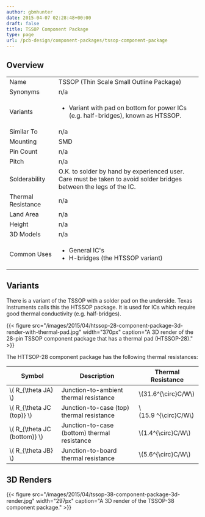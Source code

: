 ```yaml
---
author: gbmhunter
date: 2015-04-07 02:28:48+00:00
draft: false
title: TSSOP Component Package
type: page
url: /pcb-design/component-packages/tssop-component-package
---
```


## Overview

<table><tbody ><tr >
<td >Name
</td>
<td >TSSOP (Thin Scale Small Outline Package)
</td></tr><tr >
<td >Synonyms
</td>
<td >n/a
</td></tr><tr >
<td >Variants
</td>
<td >
    <ul>
        <li>Variant with pad on bottom for power ICs (e.g. half-bridges), known as HTSSOP.</li>
    </ul>
</td>
</tr><tr >
<td >Similar To
</td>
<td >n/a
</td></tr><tr >
<td >Mounting
</td>
<td >SMD
</td></tr><tr >
<td >Pin Count
</td>
<td >n/a
</td></tr><tr >
<td >Pitch
</td>
<td >n/a
</td></tr><tr >
<td >Solderability
</td>
<td >O.K. to solder by hand by experienced user. Care must be taken to avoid solder bridges between the legs of the IC.
</td></tr><tr >
<td >Thermal Resistance
</td>
<td >n/a
</td></tr><tr >
<td >Land Area
</td>
<td >n/a
</td></tr><tr >
<td >Height
</td>
<td >n/a
</td></tr><tr >
<td >3D Models
</td>
<td >n/a
</td></tr><tr >
<td >Common Uses
</td>
<td >
    <ul>
        <li>General IC's</li>
        <li>H-bridges (the HTSSOP variant)</li>
    </ul>
</td>
</tr></tbody></table>

## Variants

There is a variant of the TSSOP with a solder pad on the underside. Texas Instruments calls this the HTSSOP package. It is used for ICs which require good thermal conductivity (e.g. half-bridges).

{{< figure src="/images/2015/04/htssop-28-component-package-3d-render-with-thermal-pad.jpg" width="370px" caption="A 3D render of the 28-pin TSSOP component package that has a thermal pad (HTSSOP-28)."  >}}

The HTTSOP-28 component package has the following thermal resistances:

<table>
    <thead>
        <tr>
            <th>Symbol</th>
            <th>Description</th>
            <th>Thermal Resistance</th>
        </tr>
    <tbody>
<tr >
<td >\( R_{\theta JA} \)
</td>
<td >Junction-to-ambient thermal resistance
</td>
<td >\(31.6^{\circ}C/W\)
</td></tr><tr >
<td >\( R_{\theta JC (top)} \)
</td>
<td >Junction-to-case (top) thermal resistance
</td>
<td >\(15.9 ^{\circ}C/W\)
</td></tr><tr >
<td >\( R_{\theta JC (bottom)} \)
</td>
<td >Junction-to-case (bottom) thermal resistance
</td>
<td >\(1.4^{\circ}C/W\)
</td></tr><tr >
<td >\( R_{\theta JB} \) 
</td>
<td >Junction-to-board thermal resistance 
</td>
<td >\(5.6^{\circ}C/W\)
</td></tr></tbody></table>

## 3D Renders

{{< figure src="/images/2015/04/tssop-38-component-package-3d-render.jpg" width="297px" caption="A 3D render of the TSSOP-38 component package."  >}}
